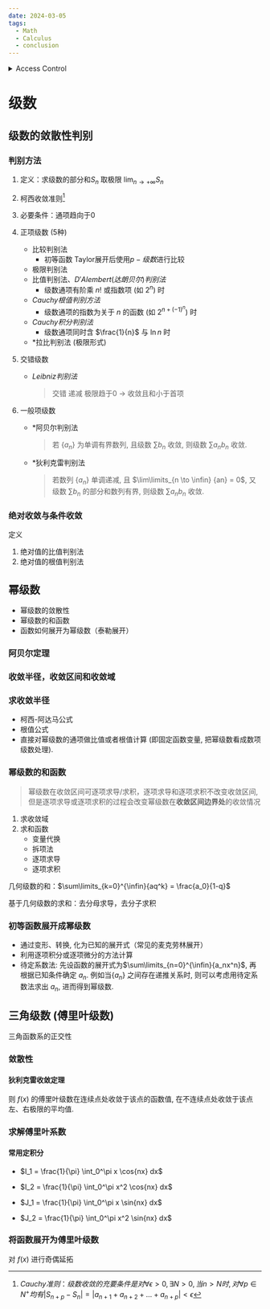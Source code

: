 ```yaml
---
date: 2024-03-05
tags:
  - Math
  - Calculus
  - conclusion
---
```


<details class="accessible">
<summary>Access Control</summary>
<p>Content that requires access control goes here.</p>
</details>

# 级数

## 级数的敛散性判别

### 判别方法

1. 定义：求级数的部分和$S_n$ 取极限 $\lim_{n \to +\infty}S_n$

2. 柯西收敛准则[^ Cauchy]

3. 必要条件：通项趋向于0

4. 正项级数 (5种)
    - 比较判别法
        - 初等函数 Taylor展开后使用$p-级数$进行比较
    - 极限判别法
    - 比值判别法、$D'Alembert(达朗贝尔)判别法$
        - 级数通项有阶乘 $n!$ 或指数项 (如 $2^n$) 时
    - $Cauchy根值判别方法$
        - 级数通项的指数为关于 $n$ 的函数 (如 $2^{n+(-1)^n}$) 时  
    - $Cauchy积分判别法$
        - 级数通项同时含 $\frac{1}{n}$ 与 $\ln{n}$ 时  
    - *拉比判别法 (极限形式)  

5. 交错级数

    - $Leibniz判别法$

        > 交错 递减 极限趋于0 -> 收敛且和小于首项

6. 一般项级数

    - *阿贝尔判别法

        > 若 $\{ a_n \}$ 为单调有界数列, 且级数 $\sum{b_n}$ 收敛, 则级数 $\sum{a_n b_n}$ 收敛.

    - *狄利克雷判别法

        > 若数列 $\{a_n\}$ 单调递减, 且 $\lim\limits_{n \to \infin} {an} = 0$, 又级数 $\sum{b_n}$ 的部分和数列有界, 则级数 $\sum{a_n b_n}$ 收敛.

[^ Cauchy]: $Cauchy准则：级数收敛的充要条件是对\forall \epsilon \gt 0, \exists N \gt 0, 当n \gt N 时,对\forall p \in N^+均有 \left| S_{n+p} - S_{n} \right| = \left| a_{n+1} + a_{n+2} + \dots + a_{n+p} \right| < \epsilon$​​​

### 绝对收敛与条件收敛

定义

1. 绝对值的比值判别法
2. 绝对值的根值判别法

## 幂级数

- 幂级数的敛散性
- 幂级数的和函数
- 函数如何展开为幂级数（泰勒展开）

### 阿贝尔定理

### 收敛半径，收敛区间和收敛域

### 求收敛半径

- 柯西-阿达马公式
- 根值公式
- 直接对幂级数的通项做比值或者根值计算 (即固定函数变量, 把幂级数看成数项级数处理).

### 幂级数的和函数

> 幂级数在收敛区间可逐项求导/求积，逐项求导和逐项求积不改变收敛区间,但是逐项求导或逐项求积的过程会改变幂级数在**收敛区间边界处**的收敛情况

1. 求收敛域
2. 求和函数
    - 变量代换
    - 拆项法
    - 逐项求导
    - 逐项求积

几何级数的和：$\sum\limits_{k=0}^{\infin}{aq^k} = \frac{a_0}{1-q}$

基于几何级数的求和：去分母求导，去分子求积

### 初等函数展开成幂级数

- 通过变形、转换, 化为已知的展开式（常见的麦克劳林展开）
- 利用逐项积分或逐项微分的方法计算
- 待定系数法: 先设函数的展开式为$\sum\limits_{n=0}^{\infin}{a_nx^n}$, 再根据已知条件确定 $a_n$. 例如当$\{a_n\}$ 之间存在递推关系时, 则可以考虑用待定系数法求出 $a_n$, 进而得到幂级数.

## 三角级数 (傅里叶级数)

三角函数系的正交性

### 敛散性

#### 狄利克雷收敛定理

则 $f(x)$ 的傅里叶级数在连续点处收敛于该点的函数值, 在不连续点处收敛于该点左、右极限的平均值.

### 求解傅里叶系数

#### 常用定积分

- $I_1 = \frac{1}{\pi} \int_0^\pi x \cos{nx} dx$

- $I_2 = \frac{1}{\pi} \int_0^\pi x^2 \cos{nx} dx$

- $J_1 = \frac{1}{\pi} \int_0^\pi x \sin{nx} dx$

- $J_2 = \frac{1}{\pi} \int_0^\pi x^2 \sin{nx} dx$

### 将函数展开为傅里叶级数

对 $f(x)$ 进行奇偶延拓
